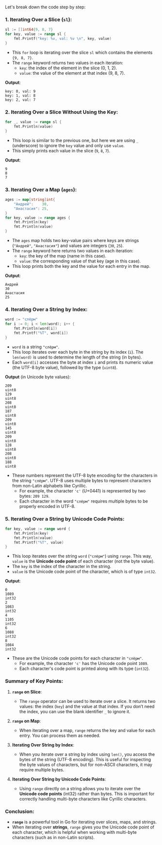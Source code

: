 Let's break down the code step by step:

### 1. **Iterating Over a Slice (`sl`):**
```go
sl := []int64{9, 8, 7}
for key, value := range sl {
    fmt.Printf("key: %v, val: %v \n", key, value)
}
```
- This `for` loop is iterating over the slice `sl` which contains the elements `{9, 8, 7}`.
- The `range` keyword returns two values in each iteration:
  - `key`: the index of the element in the slice (0, 1, 2).
  - `value`: the value of the element at that index (9, 8, 7).
  
**Output**:
```
key: 0, val: 9
key: 1, val: 8
key: 2, val: 7
```

### 2. **Iterating Over a Slice Without Using the Key:**
```go
for _, value := range sl {
    fmt.Println(value)
}
```
- This loop is similar to the previous one, but here we are using `_` (underscore) to ignore the `key` value and only use `value`.
- This simply prints each value in the slice (`9`, `8`, `7`).

**Output**:
```
9
8
7
```

### 3. **Iterating Over a Map (`ages`):**
```go
ages := map[string]int{
    "Андрей":    30,
    "Анастасия": 25,
}
for key, value := range ages {
    fmt.Println(key)
    fmt.Println(value)
}
```
- The `ages` map holds two key-value pairs where keys are strings (`"Андрей"`, `"Анастасия"`) and values are integers (`30`, `25`).
- The `range` keyword here returns two values in each iteration:
  - `key`: the key of the map (name in this case).
  - `value`: the corresponding value of that key (age in this case).
- This loop prints both the key and the value for each entry in the map.

**Output**:
```
Андрей
30
Анастасия
25
```

### 4. **Iterating Over a String by Index:**
```go
word := "слёрм"
for i := 0; i < len(word); i++ {
    fmt.Println(word[i])
    fmt.Printf("%T", word[i])
}
```
- `word` is a string `"слёрм"`.
- This loop iterates over each byte in the string by its index (`i`). The `len(word)` is used to determine the length of the string (in bytes).
- Each `word[i]` accesses the byte at index `i` and prints its numeric value (the UTF-8 byte value), followed by the type (`uint8`).

**Output** (in Unicode byte values):
```
209
uint8
129
uint8
208
uint8
187
uint8
209
uint8
145
uint8
209
uint8
128
uint8
208
uint8
188
uint8
```

- These numbers represent the UTF-8 byte encoding for the characters in the string `"слёрм"`. UTF-8 uses multiple bytes to represent characters from non-Latin alphabets like Cyrillic.
  - For example, the character `'с'` (U+0441) is represented by two bytes: `209 129`.
  - Each character in the word `"слёрм"` requires multiple bytes to be properly encoded in UTF-8.

### 5. **Iterating Over a String by Unicode Code Points:**
```go
for key, value := range word {
    fmt.Println(key)
    fmt.Println(value)
    fmt.Printf("%T", value)
}
```
- This loop iterates over the string `word` (`"слёрм"`) using `range`. This way, `value` is the **Unicode code point** of each character (not the byte value).
- The `key` is the index of the character in the string.
- `value` is the Unicode code point of the character, which is of type `int32`.

**Output**:
```
0
1089
int32
2
1083
int32
4
1105
int32
6
1088
int32
8
1084
int32
```

- These are the Unicode code points for each character in `"слёрм"`.
  - For example, the character `'с'` has the Unicode code point `1089`.
  - Each character's code point is printed along with its type (`int32`).

### **Summary of Key Points:**

1. **`range` on Slice**:
   - The `range` operator can be used to iterate over a slice. It returns two values: the index (`key`) and the value at that index. If you don’t need the index, you can use the blank identifier `_` to ignore it.

2. **`range` on Map**:
   - When iterating over a map, `range` returns the key and value for each entry. You can process them as needed.

3. **Iterating Over String by Index**:
   - When you iterate over a string by index using `len()`, you access the bytes of the string (UTF-8 encoding). This is useful for inspecting the byte values of characters, but for non-ASCII characters, it may require multiple bytes.

4. **Iterating Over String by Unicode Code Points**:
   - Using `range` directly on a string allows you to iterate over the **Unicode code points** (int32) rather than bytes. This is important for correctly handling multi-byte characters like Cyrillic characters.

### Conclusion:

- **`range`** is a powerful tool in Go for iterating over slices, maps, and strings. 
- When iterating over **strings**, `range` gives you the Unicode code point of each character, which is helpful when working with multi-byte characters (such as in non-Latin scripts).
